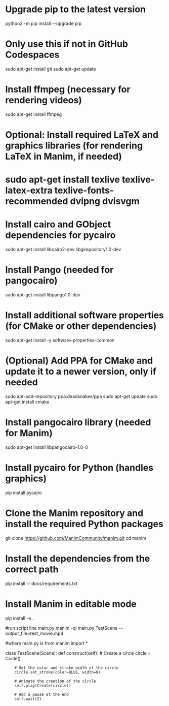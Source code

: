 # Upgrade pip to the latest version
python3 -m pip install --upgrade pip

# Only use this if not in GitHub Codespaces
sudo apt-get install git
sudo apt-get update

# Install ffmpeg (necessary for rendering videos)
sudo apt-get install ffmpeg

# Optional: Install required LaTeX and graphics libraries (for rendering LaTeX in Manim, if needed)
# sudo apt-get install texlive texlive-latex-extra texlive-fonts-recommended dvipng dvisvgm

# Install cairo and GObject dependencies for pycairo
sudo apt-get install libcairo2-dev libgirepository1.0-dev

# Install Pango (needed for pangocairo)
sudo apt-get install libpango1.0-dev

# Install additional software properties (for CMake or other dependencies)
sudo apt-get install -y software-properties-common

# (Optional) Add PPA for CMake and update it to a newer version, only if needed
sudo apt-add-repository ppa:deadsnakes/ppa
sudo apt-get update
sudo apt-get install cmake

# Install pangocairo library (needed for Manim)
sudo apt-get install libpangocairo-1.0-0

# Install pycairo for Python (handles graphics)
pip install pycairo

# Clone the Manim repository and install the required Python packages
git clone https://github.com/ManimCommunity/manim.git
cd manim

# Install the dependencies from the correct path
pip install -r docs/requirements.txt

# Install Manim in editable mode
pip install -e .

#run script line main.py
manim -ql main.py TestScene --output_file=test_movie.mp4

#where main.py is
from manim import *

class TestScene(Scene):
    def construct(self):
        # Create a circle
        circle = Circle()

        # Set the color and stroke width of the circle
        circle.set_stroke(color=BLUE, width=6)

        # Animate the creation of the circle
        self.play(Create(circle))

        # Add a pause at the end
        self.wait(2)
